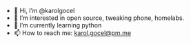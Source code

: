 - 👋 Hi, I’m @karolgocel
- 👀 I’m interested in open source, tweaking phone, homelabs.
- 🌱 I’m currently learning python
- 📫 How to reach me: karol.gocel@pm.me

<!---
karolgocel/karolgocel is a ✨ special ✨ repository because its `README.md` (this file) appears on your GitHub profile.
You can click the Preview link to take a look at your changes.
--->

